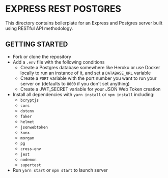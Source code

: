 # EXPRESS REST POSTGRES

This directory contains boilerplate for an Express and Postgres server built using RESTful API methodology.

## GETTING STARTED

- Fork or clone the repository
- Add a `.env` file with the following conditions
  - Create a Postgres database somewhere like Heroku or use Docker locally to run an instance of it, and set a `DATABASE_URL` variable
  - Create a `PORT` variable with the port number you want to run your server on (defaults to `8000` if you don't set anything)
  - Create a JWT_SECRET variable for your JSON Web Token creation
- Install all dependencies with `yarn install` or `npm install` including:
  - `bcryptjs`
  - `cors`
  - `dotenv`
  - `faker`
  - `helmet`
  - `jsonwebtoken`
  - `knex`
  - `morgan`
  - `pg`
  - `cross-env`
  - `jest`
  - `nodemon`
  - `supertest`
- Run `yarn start` or `npm start` to launch server
